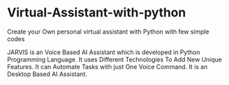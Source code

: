 # Virtual-Assistant-with-python
Create your Own personal virtual assistant with Python with few simple codes

JARVIS is an Voice Based AI Assistant which is developed in Python Programming Language. 
It uses Different Technologies To Add New Unique Features. It can Automate Tasks with just
One Voice Command. It is an Desktop Based AI Assistant.

